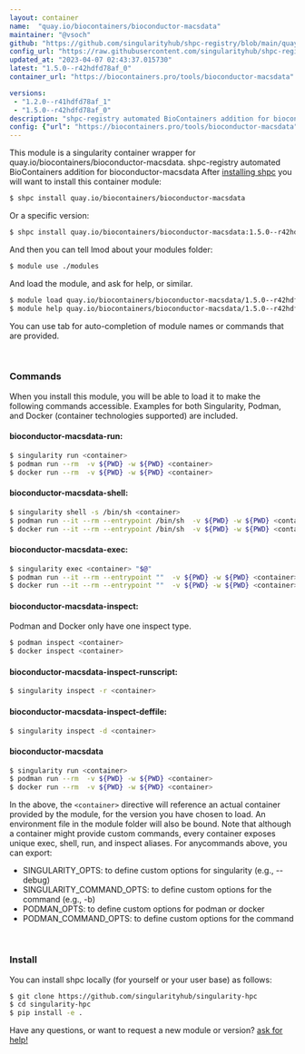 ```yaml
---
layout: container
name:  "quay.io/biocontainers/bioconductor-macsdata"
maintainer: "@vsoch"
github: "https://github.com/singularityhub/shpc-registry/blob/main/quay.io/biocontainers/bioconductor-macsdata/container.yaml"
config_url: "https://raw.githubusercontent.com/singularityhub/shpc-registry/main/quay.io/biocontainers/bioconductor-macsdata/container.yaml"
updated_at: "2023-04-07 02:43:37.015730"
latest: "1.5.0--r42hdfd78af_0"
container_url: "https://biocontainers.pro/tools/bioconductor-macsdata"

versions:
 - "1.2.0--r41hdfd78af_1"
 - "1.5.0--r42hdfd78af_0"
description: "shpc-registry automated BioContainers addition for bioconductor-macsdata"
config: {"url": "https://biocontainers.pro/tools/bioconductor-macsdata", "maintainer": "@vsoch", "description": "shpc-registry automated BioContainers addition for bioconductor-macsdata", "latest": {"1.5.0--r42hdfd78af_0": "sha256:7f9f8801626932b7033ce39cb66aab0a1a05ce32f42216c36d5ea05f5d8ec960"}, "tags": {"1.2.0--r41hdfd78af_1": "sha256:8d246380d29382da93d960731c03f2fb8148a5fd09f683161c962a9560faad60", "1.5.0--r42hdfd78af_0": "sha256:7f9f8801626932b7033ce39cb66aab0a1a05ce32f42216c36d5ea05f5d8ec960"}, "docker": "quay.io/biocontainers/bioconductor-macsdata"}
---
```


This module is a singularity container wrapper for quay.io/biocontainers/bioconductor-macsdata.
shpc-registry automated BioContainers addition for bioconductor-macsdata
After [installing shpc](#install) you will want to install this container module:


```bash
$ shpc install quay.io/biocontainers/bioconductor-macsdata
```

Or a specific version:

```bash
$ shpc install quay.io/biocontainers/bioconductor-macsdata:1.5.0--r42hdfd78af_0
```

And then you can tell lmod about your modules folder:

```bash
$ module use ./modules
```

And load the module, and ask for help, or similar.

```bash
$ module load quay.io/biocontainers/bioconductor-macsdata/1.5.0--r42hdfd78af_0
$ module help quay.io/biocontainers/bioconductor-macsdata/1.5.0--r42hdfd78af_0
```

You can use tab for auto-completion of module names or commands that are provided.

<br>

### Commands

When you install this module, you will be able to load it to make the following commands accessible.
Examples for both Singularity, Podman, and Docker (container technologies supported) are included.

#### bioconductor-macsdata-run:

```bash
$ singularity run <container>
$ podman run --rm  -v ${PWD} -w ${PWD} <container>
$ docker run --rm  -v ${PWD} -w ${PWD} <container>
```

#### bioconductor-macsdata-shell:

```bash
$ singularity shell -s /bin/sh <container>
$ podman run --it --rm --entrypoint /bin/sh  -v ${PWD} -w ${PWD} <container>
$ docker run --it --rm --entrypoint /bin/sh  -v ${PWD} -w ${PWD} <container>
```

#### bioconductor-macsdata-exec:

```bash
$ singularity exec <container> "$@"
$ podman run --it --rm --entrypoint ""  -v ${PWD} -w ${PWD} <container> "$@"
$ docker run --it --rm --entrypoint ""  -v ${PWD} -w ${PWD} <container> "$@"
```

#### bioconductor-macsdata-inspect:

Podman and Docker only have one inspect type.

```bash
$ podman inspect <container>
$ docker inspect <container>
```

#### bioconductor-macsdata-inspect-runscript:

```bash
$ singularity inspect -r <container>
```

#### bioconductor-macsdata-inspect-deffile:

```bash
$ singularity inspect -d <container>
```



#### bioconductor-macsdata

```bash
$ singularity run <container>
$ podman run --rm  -v ${PWD} -w ${PWD} <container>
$ docker run --rm  -v ${PWD} -w ${PWD} <container>
```


In the above, the `<container>` directive will reference an actual container provided
by the module, for the version you have chosen to load. An environment file in the
module folder will also be bound. Note that although a container
might provide custom commands, every container exposes unique exec, shell, run, and
inspect aliases. For anycommands above, you can export:

 - SINGULARITY_OPTS: to define custom options for singularity (e.g., --debug)
 - SINGULARITY_COMMAND_OPTS: to define custom options for the command (e.g., -b)
 - PODMAN_OPTS: to define custom options for podman or docker
 - PODMAN_COMMAND_OPTS: to define custom options for the command

<br>

### Install

You can install shpc locally (for yourself or your user base) as follows:

```bash
$ git clone https://github.com/singularityhub/singularity-hpc
$ cd singularity-hpc
$ pip install -e .
```

Have any questions, or want to request a new module or version? [ask for help!](https://github.com/singularityhub/singularity-hpc/issues)